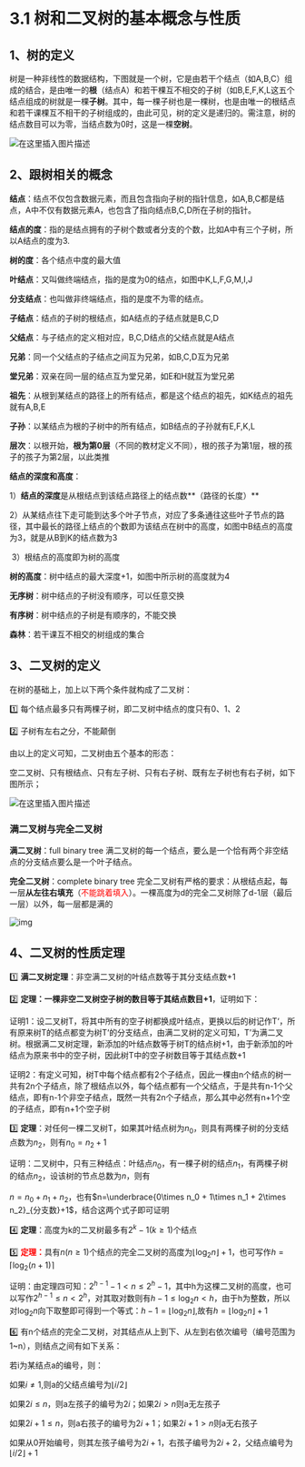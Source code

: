 

# 3.1 树和二叉树的基本概念与性质

## 1、树的定义

树是一种非线性的数据结构，下图就是一个树，它是由若干个结点（如A,B,C）组成的结合，是由唯一的**根**（结点A）和若干棵互不相交的子树（如B,E,F,K,L这五个结点组成的树就是一棵**子树**。其中，每一棵子树也是一棵树，也是由唯一的根结点和若干课棵互不相干的子树组成的，由此可见，树的定义是递归的。需注意，树的结点数目可以为零，当结点数为0时，这是一棵**空树**。

![在这里插入图片描述](https://raw.githubusercontent.com/yijunquan-afk/img-bed-1/main/imges3/%202d9477035f5540a68517f939db4992db.png)

## 2、跟树相关的概念

**结点**：结点不仅包含数据元素，而且包含指向子树的指针信息，如A,B,C都是结点，A中不仅有数据元素A，也包含了指向结点B,C,D所在子树的指针。

**结点的度**：指的是结点拥有的子树个数或者分支的个数，比如A中有三个子树，所以A结点的度为3.

**树的度**：各个结点中度的最大值

**叶结点**：又叫做终端结点，指的是度为0的结点，如图中K,L,F,G,M,I,J

**分支结点**：也叫做非终端结点，指的是度不为零的结点。

**子结点**：结点的子树的根结点，如A结点的子结点就是B,C,D

**父结点**：与子结点的定义相对应，B,C,D结点的父结点就是A结点

**兄弟**：同一个父结点的子结点之间互为兄弟，如B,C,D互为兄弟

**堂兄弟**：双亲在同一层的结点互为堂兄弟，如E和H就互为堂兄弟

**祖先**：从根到某结点的路径上的所有结点，都是这个结点的祖先，如K结点的祖先就有A,B,E

**子孙**：以某结点为根的子树中的所有结点，如B结点的子孙就有E,F,K,L

**层次**：以根开始，**根为第0层**（不同的教材定义不同），根的孩子为第1层，根的孩子的孩子为第2层，以此类推

**结点的深度和高度**：

​	1）**结点的深度**是从根结点到该结点路径上的结点数**（路径的长度）**

​	2）从某结点往下走可能到达多个叶子节点，对应了多条通往这些叶子节点的路径，其中最长的路径上结点的个数即为该结点在树中的高度，如图中B结点的高度为3，就是从B到K的结点数为3

​	3）根结点的高度即为树的高度

**树的高度**：树中结点的最大深度+1，如图中所示树的高度就为4

**无序树**：树中结点的子树没有顺序，可以任意交换

**有序树**：树中结点的子树是有顺序的，不能交换

**森林**：若干课互不相交的树组成的集合

## 3、二叉树的定义

在树的基础上，加上以下两个条件就构成了二叉树：

:one: 每个结点最多只有两棵子树，即二叉树中结点的度只有0、1、2

:two: 子树有左右之分，不能颠倒

由以上的定义可知，二叉树由五个基本的形态：

空二叉树、只有根结点、只有左子树、只有右子树、既有左子树也有右子树，如下图所示；

![在这里插入图片描述](https://raw.githubusercontent.com/yijunquan-afk/img-bed-1/main/imges3/%208438d33fc9b043d398bc9c9a7b5d335f.png)

### 满二叉树与完全二叉树

**满二叉树**：full binary tree 满二叉树的每一个结点，要么是一个恰有两个非空结点的分支结点要么是一个叶子结点。

**完全二叉树**：complete binary tree 完全二叉树有严格的要求：从根结点起，每一层**从左往右填充**（<font color="red">不能跳着填入</font>）。一棵高度为d的完全二叉树除了d-1层（最后一层）以外，每一层都是满的

![img](https://raw.githubusercontent.com/yijunquan-afk/img-bed-1/main/imges3/%201c8631fb982844ef9148424cd746d86b.png)

## 4、二叉树的性质定理

:one: **满二叉树定理**：非空满二叉树的叶结点数等于其分支结点数+1

:two: **定理：一棵非空二叉树空子树的数目等于其结点数目+1**，证明如下：

证明1：设二叉树T，将其中所有的空子树都换成叶结点，更换以后的树记作T‘，所有原来树T的结点都变为树T‘的分支结点，由满二叉树的定义可知，T’为满二叉树。根据满二叉树定理，新添加的叶结点数等于树T的结点树+1，由于新添加的叶结点为原来书中的空子树，因此树T中的空子树数目等于其结点数+1

证明2：有定义可知，树T中每个结点都有2个子结点，因此一棵由n个结点的树一共有2n个子结点，除了根结点以外，每个结点都有一个父结点，于是共有n-1个父结点，即有n-1个非空子结点，既然一共有2n个子结点，那么其中必然有n+1个空的子结点，即有n+1个空子树

:three: **定理**：对任何一棵二叉树T，如果其叶结点树为$n_0$，则具有两棵子树的分支结点数为$n_2$，则有$n_0 = n_2 +1$

证明：二叉树中，只有三种结点：叶结点$n_0$，有一棵子树的结点$n_1$，有两棵子树的结点$n_2$，设该树的节点总数为$n$，则有

$n=n_0 + n_1+ n_2$，也有$n=\underbrace{0\times n_0 + 1\times n_1 + 2\times n_2}_{分支数}+1$，结合这两个式子即可证明

:four: **定理**：高度为k的二叉树最多有$2^k-1(k\ge 1)$个结点

:five: <font color="red">**定理：**</font>具有$n(n\ge1)$个结点的完全二叉树的高度为$\lfloor \log_{2}n \rfloor+1$，也可写作$h=\lceil \log_{2}{(n+1)} \rceil$

证明：由定理四可知：$2^{h-1}-1<n\le 2^h-1$，其中h为这棵二叉树的高度，也可以写作$2^{h-1}\le n <2^h$，对其取对数则有$h-1\le \log_2 n<h$，由于h为整数，所以对$\log_2 n$向下取整即可得到一个等式：$h-1=\lfloor \log_{2}n \rfloor$,故有$h=\lfloor \log_{2}n \rfloor+1$

:six: 有n个结点的完全二叉树，对其结点从上到下、从左到右依次编号（编号范围为1~n），则结点之间有如下关系：

若i为某结点a的编号，则：

如果$i\ne 1$,则a的父结点编号为$\lfloor i/2 \rfloor$

如果$2i\le n$，则a左孩子的编号为$2i$；如果$2i>n$则a无左孩子

如果$2i +1\le n$，则a右孩子的编号为$2i+1$；如果$2i+1>n$则a无右孩子

如果从0开始编号，则其左孩子编号为$2i+1$，右孩子编号为$2i+2$，父结点编号为$\lfloor i/2 \rfloor+1$